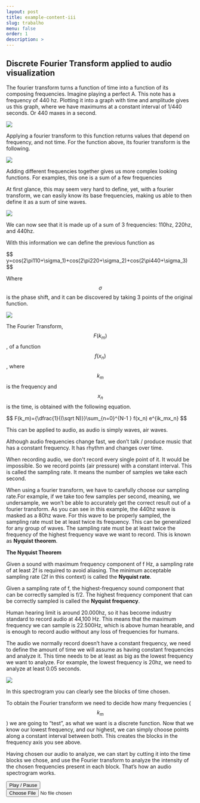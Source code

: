 ```yaml
---
layout: post
title: example-content-iii
slug: trabalho
menu: false
order: 1
description: >
---
```


## Discrete Fourier Transform applied to audio visualization

The fourier transform turns a function of time into a function of its composing frequencies.
Imagine playing a perfect A. This note has a frequency of 440 hz. 
Plotting it into a graph with time and amplitude gives us this graph, where we have maximums at a 
constant interval of 1/440 seconds. 
Or 440 maxes in a second.

![](https://skyborgff.github.io/Trabalho2/440_plot.png)


Applying a fourier transform to this function returns values that depend on frequency, and not time. 
For the function above, its fourier transform is the following.

![](https://skyborgff.github.io/Trabalho2/440_fourier.png)


Adding different frequencies together gives us more complex looking functions. 
For examples, this one is a sum of a few frequencies


At first glance, this may seem very hard to define, yet, with a fourier transform, we can easily know 
its base frequencies, making us able  to then define it as a sum of sine waves.

![](https://skyborgff.github.io/Trabalho2/3_fourier.png)


We can now see that it is made up of a sum of 3 frequencies: 110hz, 220hz, and 440hz.

With this information we can define the previous function as

\$$ y=cos(2\pi110+\sigma_1)+cos(2\pi220+\sigma_2)+cos(2\pi440+\sigma_3) $$

Where $$ \sigma $$ is the phase shift, and it can be discovered by taking 3 points of the original function.

![](https://skyborgff.github.io/Trabalho2/3_plot.png)


The Fourier Transform, $$ F(k_m) $$, of a function $$ f(x_n) $$, where $$ k_m $$ is the frequency and $$ x_n $$ 
is the time, is obtained with the following equation.

\$$ F(k_m)={\dfrac{1}{(\sqrt N)}}\sum_{n=0}^{N-1 }  f(x_n) e^{ik_mx_n} $$


This can be applied to audio, as audio is simply waves, air waves. 

Although audio frequencies change fast, we don’t talk / produce music that has a constant frequency. 
It has rhythm and changes over time.

When recording audio, we don't record every single point of it. It would be impossible. 
So we record points (air pressure) with a constant interval. This is called the sampling rate. 
It means the number of samples we take each second.


When using a fourier transform, we have to carefully choose our sampling rate.For example, 
if we take too few samples per second, meaning, we undersample, 
we won’t be able to accurately get the correct result out of a fourier transform.
As you can see in this example, the 440hz wave is masked as a 80hz wave. For this wave to be properly sampled, 
the sampling rate must be at least twice its frequency. 
This can be generalized for any group of waves. 
The sampling rate must be at least twice the frequency of the highest frequency wave we want to record. 
This is known as **Nyquist theorem**.


**The Nyquist Theorem**

Given a sound with maximum frequency component of f Hz, a sampling rate of at least 2f is required to avoid aliasing. 
The minimum acceptable sampling rate (2f in this context) is called the **Nyquist rate**.

Given a sampling rate of f, the highest-frequency sound component that can be correctly sampled is f/2. 
The highest frequency component that can be correctly sampled is called the **Nyquist frequency**.


Human hearing limit is around 20.000hz, so it has become industry standard to record audio at 44,100 Hz. 
This means that the maximum frequency we can sample is 22.500Hz, which is above human hearable, and is enough to 
record audio without any loss of frequencies for humans.

The audio we normally record doesn’t have a constant frequency, we need to define the amount of time we will assume 
as having constant frequencies and analyze it. 
This time needs to be at least as big as the lowest frequency we want to analyze. For example, the lowest 
frequency is 20hz, we need to analyze at least 0.05 seconds.

![](https://skyborgff.github.io/Trabalho2/spectro.png)

In this spectrogram you can clearly see the blocks of time chosen.


To obtain the Fourier transform we need to decide how many frequencies ($$ k_m $$) we are going to “test”, 
as what we want is a discrete function.
Now that we know our lowest frequency, and our highest, 
we can simply choose points along a constant interval between both. 
This creates the blocks in the frequency axis you see above.


Having chosen our audio to analyze, we can start by cutting it into the time blocks we chose, 
and use the Fourier transform to analyze the intensity of the chosen frequencies present in each block. 
That’s how an audio spectrogram works.


  <div class="container">
        <script src="https://raw.githubusercontent.com/skyborgff/skyborgff.github.io/master/_includes/scripts/main.js"></script>
        <script src="https://unpkg.com/wavesurfer.js"></script>
		<script src="https://unpkg.com/wavesurfer.js/dist/plugin/wavesurfer.spectrogram.js"></script>
    <!-- Initialize a div for WaveSurfer -->
<div id="waveform">
<div class="progress progress-striped active" id="progress-bar" style="display: none;">
                        <div class="progress-bar progress-bar-info" style="width: 100%;"></div>
                    </div>
</div>
<div id="wave-spectrogram"></div>
<div class="controls">
                    <button class="btn btn-primary" data-action="play">
                        <i class="glyphicon glyphicon-play"></i>
                        Play
                        /
                        <i class="glyphicon glyphicon-pause"></i>
                        Pause
                    </button>
                </div>

<!-- Add a file input where the user should drag the file to load into WaveForm -->
<input type="file" id="fileinput" />
  </div>